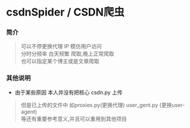 # csdnSpider / CSDN爬虫

### 简介
>可以不停更换代理 IP 模仿用户访问
<br/>分时分频率 白天频繁 爬取,晚上正常爬取
<br/>也可以指定某个博主或是文章爬取

### 其他说明
- 由于某些原因 本人并没有把核心 csdn.py 上传

> 但是已上传的文件中 如proxies.py(更换代理) user_gent.py (更换user-agent)
<br/> 等还有重要参考意义,并且可以重用到其他项目

